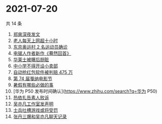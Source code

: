 # 2021-07-20

共 14 条

<!-- BEGIN ZHIHUSEARCH -->
<!-- 最后更新时间 Tue Jul 20 2021 10:28:49 GMT+0800 (China Standard Time) -->
1. [郑爽深夜发文](https://www.zhihu.com/search?q=郑爽)
1. [老人每天上网超十小时](https://www.zhihu.com/search?q=老人网瘾)
1. [东京奥运村 2 名运动员确诊](https://www.zhihu.com/search?q=东京奥运村确诊)
1. [电锯人作者新作《蓦然回首》](https://www.zhihu.com/search?q=藤本树)
1. [华莱士被曝后厨脏](https://www.zhihu.com/search?q=华莱士)
1. [中小学不得开设小卖部](https://www.zhihu.com/search?q=小卖部)
1. [自动抢红包软件被判赔 475 万](https://www.zhihu.com/search?q=微信自动抢红包)
1. [第 74 届戛纳电影节](https://www.zhihu.com/search?q=戛纳电影节)
1. [暑假有哪些必做的事](https://www.zhihu.com/search?q=考后黄金一夏)
1. [华为 P50 发布时间确认](https://www.zhihu.com/search?q=华为 P50)
1. [热依扎告素人败诉](https://www.zhihu.com/search?q=热依扎败诉)
1. [吴亦凡工作室发声明](https://www.zhihu.com/search?q=吴亦凡)
1. [士兵吐槽游戏或将受罚](https://www.zhihu.com/search?q=战争雷霆)
1. [张丹三爆和吴亦凡聊天记录](https://www.zhihu.com/search?q=张丹三)
<!-- END ZHIHUSEARCH -->

